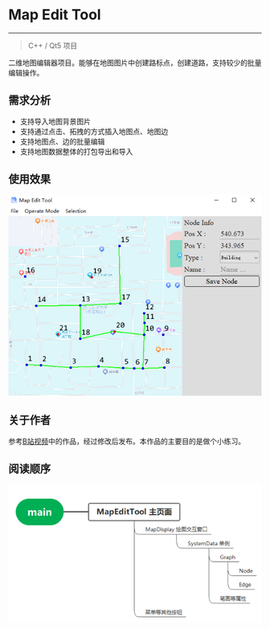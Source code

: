 Map Edit Tool<a name="TOP"></a>
===================
---
> C++ / Qt5 项目

二维地图编辑器项目。能够在地图图片中创建路标点，创建道路，支持较少的批量编辑操作。

## 需求分析
- 支持导入地图背景图片
- 支持通过点击、拓拽的方式插入地图点、地图边
- 支持地图点、边的批量编辑
- 支持地图数据整体的打包导出和导入

## 使用效果

![Alt text](./Resource/image.png)



## 关于作者
 
参考[B站视频](https://www.bilibili.com/video/BV1kM411K7Jr/?spm_id_from=333.788.recommend_more_video.1&vd_source=e07ba382c7723740f058bd78a2e85fe7)中的作品，经过修改后发布。本作品的主要目的是做个小练习。


## 阅读顺序

![Alt text](Resource/image/ImageInReadme.png)